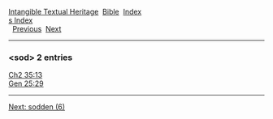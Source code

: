 [Intangible Textual Heritage](../../index)  [Bible](../index) 
[Index](index)   
[s Index](_s_)  
  [Previous](c10636)  [Next](c10638) 

------------------------------------------------------------------------

### &lt;sod&gt; 2 entries

[Ch2 35:13](../kjv/ch2035.htm#013)  
[Gen 25:29](../kjv/gen025.htm#029)  

------------------------------------------------------------------------

[Next: sodden (6)](c10638)
